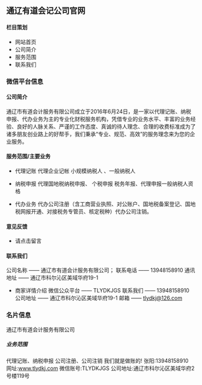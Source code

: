 ## 通辽有道会记公司官网

#### 栏目策划
+ 网站首页
+ 公司简介
+ 服务范围
+ 联系我们


### 微信平台信息
####  公司简介
通辽市有道会计服务有限公司成立于2016年6月24日，是一家以代理记账、纳税申报、代办业务为主的专业化财税服务机构，凭借专业的业务水平、丰富的业务经验、良好的人脉关系、严谨的工作态度、真诚的待人理念、合理的收费标准成为了诸多朋友创业路上的好帮手，我们秉承“专业、规范、高效”的服务理念来为您的企业服务。

#### 服务范围/主要业务
+ 代理记账
代理企业记帐
小规模纳税人 、一般纳税人

+ 纳税申报
代理国地税纳税申报、 个税申报
税务年报、代理申报一般纳税人资格

+ 代办业务
代办公司注册（含工商营业执照、对公账户、国地税备案登记、国地税网报开通、对接税务专管员、核定税种）代办公司注销。

#### 意见反馈
   + 请点击留言

#### 联系我们
公司名称 —— 通辽市有道会计服务有限公司；
联系电话 —— 13948158910
通讯地址 —— 通辽市科尔沁区美域华府19-1

+ 商家详情介绍
微信公众平台 —— TLYDKJGS
联系我们 —— 13948158910
公司地址 —— 通辽市科尔沁区美域华府19-1
邮箱 —— tlydkj@126.com

### 名片信息
通辽市有道会计服务有限公司  
##### 业务范围
代理记账、纳税申报
公司注册、公司注销
我们就是做账的!
张阳:13948158910  
网址:www.tlydkj.com
微信账号:TLYDKJGS
公司地址:通辽市科尔沁区美域华府2号楼119号

